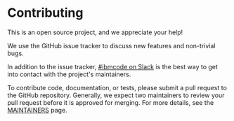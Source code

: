 # Contributing

This is an open source project, and we appreciate your help!

We use the GitHub issue tracker to discuss new features and non-trivial bugs.

In addition to the issue tracker, [#ibmcode on
Slack](https://dwopen.slack.com) is the best way to get into contact with the
project's maintainers.

To contribute code, documentation, or tests, please submit a pull request to
the GitHub repository. Generally, we expect two maintainers to review your pull
request before it is approved for merging. For more details, see the
[MAINTAINERS](MAINTAINERS.md) page.
